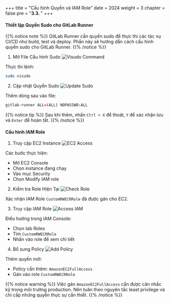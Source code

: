 +++
title = "Cấu hình Quyền và IAM Role"
date = 2024
weight = 3
chapter = false
pre = "<b>3.3. </b>"
+++

#### Thiết lập Quyền Sudo cho GitLab Runner

{{% notice note %}}
GitLab Runner cần quyền sudo để thực thi các tác vụ CI/CD như build, test và deploy. Phần này sẽ hướng dẫn cách cấu hình quyền sudo cho GitLab Runner.
{{% /notice %}}

1. Mở File Cấu hình Sudo
![Visudo Command](/images/4-cicd-gitlab/4.3.1.png)

Thực thi lệnh:
```bash
sudo visudo
```

2. Cập nhật Quyền Sudo
![Update Sudo](/images/4-cicd-gitlab/4.3.2.png)

Thêm dòng sau vào file:
```bash
gitlab-runner ALL=(ALL) NOPASSWD:ALL
```

{{% notice tip %}}
Sau khi thêm, nhấn `Ctrl + X` để thoát, `Y` để xác nhận lưu và `Enter` để hoàn tất.
{{% /notice %}}

#### Cấu hình IAM Role

1. Truy cập EC2 Instance
![EC2 Access](/images/4-cicd-gitlab/4.3.3.png)

Các bước thực hiện:
- Mở EC2 Console
- Chọn instance đang chạy
- Vào mục Security
- Chọn Modify IAM role

2. Kiểm tra Role Hiện Tại
![Check Role](/images/4-cicd-gitlab/4.3.4.png)

Xác nhận IAM Role `CustomRWECRRole` đã được gán cho EC2.

3. Truy cập IAM Role
![Access IAM](/images/4-cicd-gitlab/4.3.5.png)

Điều hướng trong IAM Console:
- Chọn tab Roles
- Tìm `CustomRWECRRole`
- Nhấn vào role để xem chi tiết

4. Bổ sung Policy
![Add Policy](/images/4-cicd-gitlab/4.3.6.png)

Thêm quyền mới:
- Policy cần thêm: `AmazonEC2FullAccess`
- Gán vào role `CustomRWECRRole`

{{% notice warning %}}
Việc gán `AmazonEC2FullAccess` cần được cân nhắc kỹ trong môi trường production. Nên tuân theo nguyên tắc least privilege và chỉ cấp những quyền thực sự cần thiết.
{{% /notice %}}